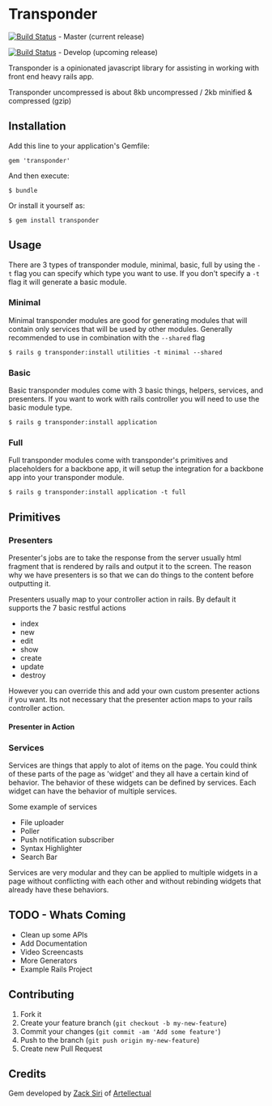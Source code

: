 # Transponder
[![Build Status](https://travis-ci.org/xpdr/transponder.png?branch=master)](https://travis-ci.org/artellectual/transponder) - Master (current release)

[![Build Status](https://travis-ci.org/xpdr/transponder.png?branch=develop)](https://travis-ci.org/artellectual/transponder) - Develop (upcoming release)

Transponder is a opinionated javascript library for assisting in working with front end heavy rails app.

Transponder uncompressed is about 8kb uncompressed / 2kb minified & compressed (gzip) 

## Installation

Add this line to your application's Gemfile:

    gem 'transponder'

And then execute:

    $ bundle

Or install it yourself as:

    $ gem install transponder

## Usage
There are 3 types of transponder module, minimal, basic, full by using the ```-t``` flag you can specify which type you want to use. If you don't specify a ```-t``` flag it will generate a basic module.

### Minimal
Minimal transponder modules are good for generating modules that will contain only services that will be used by other modules. Generally recommended to use in combination with the ```--shared``` flag

    $ rails g transponder:install utilities -t minimal --shared

### Basic
Basic transponder modules come with 3 basic things, helpers, services, and presenters. If you want to work with rails controller you will need to use the basic module type.

    $ rails g transponder:install application

### Full
Full transponder modules come with transponder's primitives and placeholders for a backbone app, it will setup the integration for a backbone app into your transponder module.

    $ rails g transponder:install application -t full

## Primitives

### Presenters
Presenter's jobs are to take the response from the server usually html fragment that is rendered by rails and output it to the screen. The reason why we have presenters is so that we can do things to the content before outputting it.

Presenters usually map to your controller action in rails. By default it supports the 7 basic restful actions 

+ index
+ new
+ edit
+ show
+ create
+ update
+ destroy

However you can override this and add your own custom presenter actions if you want. Its not necessary that the presenter action maps to your rails controller action.

#### Presenter in Action


### Services
Services are things that apply to alot of items on the page. You could think of these parts of the page as 'widget' and they all have a certain kind of behavior. The behavior of these widgets can be defined by services. Each widget can have the behavior of multiple services.

Some example of services

+ File uploader
+ Poller
+ Push notification subscriber
+ Syntax Highlighter
+ Search Bar

Services are very modular and they can be applied to multiple widgets in a page without conflicting with each other and without rebinding widgets that already have these behaviors.


## TODO - Whats Coming

  + Clean up some APIs
  + Add Documentation
  + Video Screencasts
  + More Generators
  + Example Rails Project

## Contributing

1. Fork it
2. Create your feature branch (`git checkout -b my-new-feature`)
3. Commit your changes (`git commit -am 'Add some feature'`)
4. Push to the branch (`git push origin my-new-feature`)
5. Create new Pull Request

## Credits
Gem developed by [Zack Siri](http://github.com/zacksiri) of [Artellectual](http://www.artellectual.com)

